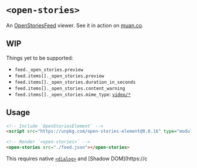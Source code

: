 # `<open-stories>`

An [OpenStoriesFeed](https://github.com/dddddddddzzzz/OpenStories) viewer. See it in action on [muan.co](https://muan.co).

## WIP

Things yet to be supported: 

- `feed._open_stories.preview`
- `feed.items[]._open_stories.preview`
- `feed.items[]._open_stories.duration_in_seconds`
- `feed.items[]._open_stories.content_warning`
- `feed.items[]._open_stories.mime_type`: [`video/*`](https://github.com/dddddddddzzzz/OpenStories#video-story)

## Usage

```html
<!-- Include `OpenStoriesElement` -->
<script src="https://unpkg.com/open-stories-element@0.0.16" type="module" defer></script>

<!-- Render `<open-stories>` -->
<open-stories src="./feed.json"></open-stories>
```

This requires native [`<dialog>`](https://caniuse.com/dialog) and [Shadow DOM](https://c